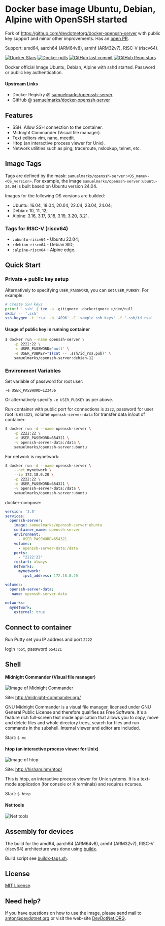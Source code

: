 # Docker base image Ubuntu, Debian, Alpine with OpenSSH started

Fork of https://github.com/devdotnetorg/docker-openssh-server with public key support and minor other improvements. Has an [open PR](https://github.com/devdotnetorg/docker-openssh-server/pull/1).

Support: amd64, aarch64 (ARM64v8), armhf (ARM32v7), RISC-V (riscv64).

[![Docker Stars](https://img.shields.io/docker/stars/samuelmarks/openssh-server.svg?maxAge=2592000)](https://github.com/samuelmarks/docker-openssh-server/) [![Docker pulls](https://img.shields.io/docker/pulls/samuelmarks/openssh-server.svg)](https://github.com/samuelmarks/docker-openssh-server/) [![GitHub last commit](https://img.shields.io/github/last-commit/samuelmarks/docker-openssh-server/master)](https://github.com/samuelmarks/docker-openssh-server/) [![GitHub Repo stars](https://img.shields.io/github/stars/samuelmarks/docker-openssh-server)](https://github.com/samuelmarks/docker-openssh-server/) 

Docker official Image Ubuntu, Debian, Alpine with sshd started. Password or public key authentication.

#### Upstream Links

* Docker Registry @ [samuelmarks/openssh-server](https://hub.docker.com/r/samuelmarks/openssh-server)
* GitHub @ [samuelmarks/docker-openssh-server](https://github.com/samuelmarks/docker-openssh-server)

## Features

* SSH. Allow SSH connection to the container.
* Midnight Commander (Visual file manager).
* Text editors vim, nano, mcedit.
* Htop (an interactive process viewer for Unix).
* Network utilities such as ping, traceroute, nslookup, telnet, etc.

## Image Tags

Tags are defined by the mask: `samuelmarks/openssh-server:<OS_name>-<OS_version>`. For example, the image `samuelmarks/openssh-server:ubuntu-24.04` is built based on Ubuntu version 24.04.

Images for the following OS versions are builded:

* Ubuntu: 16.04, 18.04, 20.04, 22.04, 23.04, 24.04;
* Debian: 10, 11, 12;
* Alpine: 3.16, 3.17, 3.18, 3.19, 3.20, 3.21.

### Tags for RISC-V (riscv64)

* `:ubuntu-riscv64` - Ubuntu 22.04;
* `:debian-riscv64` - Debian SID;
* `:alpine-riscv64` - Alpine edge.

## Quick Start

### Private + public key setup

Alternatively to specifying `USER_PASSWORD`, you can set `USER_PUBKEY`. For example:
```sh
# Create SSH keys
printf '.ssh' | tee -a .gitignore .dockerignore >/dev/null
mkdir -- '.ssh'
ssh-keygen -t 'rsa' -b '4096' -C 'sample ssh keys' -f '.ssh/id_rsa'
```

#### Usage of public key in running container

```sh
$ docker run --name openssh-server \
    -p 2222:22 \
    -e USER_PASSWORD='null' \
    -e USER_PUBKEY="$(cat -- .ssh/id_rsa.pub)" \
    samuelmarks/openssh-server:debian-12
```

### Environment Variables
 
Set variable of password for root user:

`-e USER_PASSWORD=123456`

Or alternatively specify `-e USER_PUBKEY` as per above.

Run container with public port for connections is `2222`, password for user root is `654321`, volume `openssh-server-data` for transfer data in/out of container:

```sh
$ docker run -d --name openssh-server \
    -p 2222:22 \
    -e USER_PASSWORD=654321 \
    -v openssh-server-data:/data \
    samuelmarks/openssh-server:ubuntu
````


For network is mynetwork:

```sh
$ docker run -d --name openssh-server \
    --net mynetwork \
    --ip 172.18.0.20 \
    -p 2222:22 \
    -e USER_PASSWORD=654321 \
    -v openssh-server-data:/data \
    samuelmarks/openssh-server:ubuntu
```

docker-compose:

```yaml
version: '3.5'
services:
  openssh-server:
    image: samuelmarks/openssh-server:ubuntu
    container_name: openssh-server
    environment:
      - USER_PASSWORD=654321
    volumes:
      - openssh-server-data:/data
    ports:
      - "2222:22"
    restart: always
    networks:
      mynetwork:
        ipv4_address: 172.18.0.20

volumes:
  openssh-server-data:
   name: openssh-server-data
   
networks:
  mynetwork:
    external: true
```

## Connect to container

Run Putty set you IP address and port `2222`

login `root`, password `654321`

## Shell

#### Midnight Commander (Visual file manager)

![Image of Midnight Commander](https://raw.githubusercontent.com/samuelmarks/docker-openssh-server/master/screenshots/scr1-ubuntu-ssh.png)

Site: http://midnight-commander.org/

GNU Midnight Commander is a visual file manager, licensed under GNU General Public License and therefore qualifies as Free Software. It's a feature rich full-screen text mode application that allows you to copy, move and delete files and whole directory trees, search for files and run commands in the subshell. Internal viewer and editor are included.

Start: `$ mc`

#### htop (an interactive process viewer for Unix)

![Image of htop](https://raw.githubusercontent.com/samuelmarks/docker-openssh-server/master/screenshots/scr2-ubuntu-ssh.png)

Site: http://hisham.hm/htop/

This is htop, an interactive process viewer for Unix systems. It is a text-mode application (for console or X terminals) and requires ncurses.

Start: `$ htop`

#### Net tools

![Net tools](https://raw.githubusercontent.com/samuelmarks/docker-openssh-server/master/screenshots/scr3-ubuntu-ssh.png)
 
## Assembly for devices ##

The build for the amd64, aarch64 (ARM64v8), armhf (ARM32v7), RISC-V (riscv64) architecture was done using [buildx](https://github.com/docker/buildx).

Build script see [buildx-tags.sh](https://github.com/samuelmarks/docker-openssh-server/blob/master/buildx-tags.sh).

## License ##

[MIT License](https://github.com/samuelmarks/docker-openssh-server/blob/master/LICENSE).

## Need help?

If you have questions on how to use the image, please send mail to anton@devdotnet.org or visit the web-site [DevDotNet.ORG](https://devdotnet.org/).
